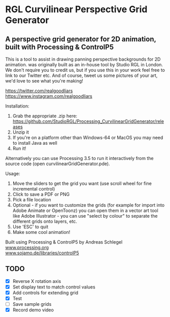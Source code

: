 # RGL Curvilinear Perspective Grid Generator
## A perspective grid generator for 2D animation, built with Processing & ControlP5

This is a tool to assist in drawing panning perspective backgrounds for 2D animation.
was originally built as an in-house tool by Studio RGL in London. We don't require you to credit us, but if you use this in your work feel free to link to our Twitter etc. And of course, tweet us some pictures of your art, we'd love to see what you're making!

https://twitter.com/realgoodliars  
https://www.instagram.com/realgoodliars

Installation:
 1) Grab the appropriate .zip here: https://github.com/StudioRGL/Processing_CurvilinearGridGenerator/releases
 2) Unzip it
 3) If you're on a platform other than Windows-64 or MacOS you may need to install Java as well
 4) Run it!
 
Alternatively you can use Processing 3.5 to run it interactively from the source code (open curvilinearGridGenerator.pde).

Usage:
 1) Move the sliders to get the grid you want (use scroll wheel for fine incremental control)
 4) Click to save a PDF or PNG
 2) Pick a file location
 4) Optional - if you want to customize the grids (for example for import into Adobe Animate or OpenToonz) you can open them in a vector art tool like Adobe Illustrator - you can use "select by colour" to separate the different grids onto layers, etc.
 6) Use 'ESC' to quit
 5) Make some cool animation!

Built using Processing & ControlP5 by Andreas Schlegel  
www.processing.org  
www.sojamo.de/libraries/controlP5

## TODO
- [x] Reverse X rotation axis
- [x] Set display text to match control values
- [x] Add controls for extending grid
- [x] Test
- [ ] Save sample grids
- [x] Record demo video
